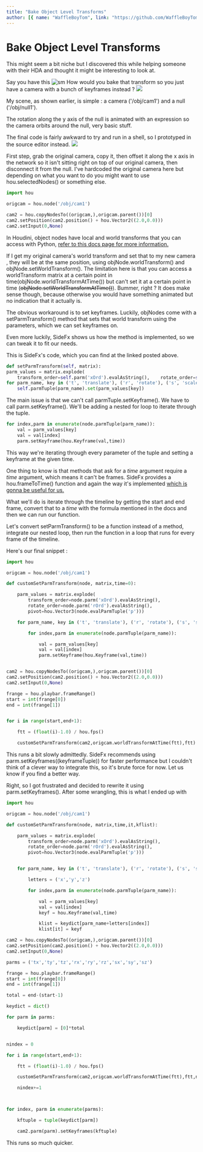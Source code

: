```yaml
---
title: "Bake Object Level Transforms"
author: [{ name: "WaffleBoyTom", link: "https://github.com/WaffleBoyTom" }]
---
```


# Bake Object Level Transforms

This might seem a bit niche but I discovered this while helping someone with their HDA and thought it might be interesting to look at.

Say you have this ![sm](/img/BakeObjLevelTransforms/1.png)
How would you bake that transform so you just have a camera with a bunch of keyframes instead ? ![](/img/BakeObjLevelTransforms/2.png)

My scene, as shown earlier, is simple : a camera ('/obj/cam1') and a null ('/obj/null1').

The rotation along the y axis of the null is animated with an expression so the camera orbits around the null, very basic stuff.

The final code is fairly awkward to try and run in a shell, so I prototyped in the source editor instead. ![](/img/BakeObjLevelTransforms/3.png)

First step, grab the original camera, copy it, then offset it along the x axis in the network so it isn't sitting right on top of our original camera, then disconnect it from the null.
I've hardcoded the original camera here but depending on what you want to do you might want to use hou.selectedNodes() or something else.

```python
import hou

origcam = hou.node('/obj/cam1')

cam2 = hou.copyNodesTo((origcam,),origcam.parent())[0]
cam2.setPosition(cam2.position() + hou.Vector2((2.0,0.0)))
cam2.setInput(0,None)
```

In Houdini, object nodes have local and world transforms that you can access with Python, [refer to this docs page for more information.](https://www.sidefx.com/docs/houdini/hom/hou/ObjNode.html)

If I get my original camera's world transform and set that to my new camera , they will be at the same position, using objNode.worldTransform() and objNode.setWorldTransform().
The limitation here is that you can access a worldTransform matrix at a certain point in time(objNode.worldTransformAtTime()) but can't set it at a certain point in time (~~objNode.setWorldTransformAtTime()~~). Bummer, right ? It does make sense though, because otherwise you would have something animated but no indication that it actually is.

The obvious workaround is to set keyframes.
Luckily, objNodes come with a setParmTransform() method that sets that world transform using the parameters, which we can set keyframes on.

Even more luckily, SideFx shows us how the method is implemented, so we can tweak it to fit our needs.

This is SideFx's code, which you can find at the linked posted above.

```python
def setParmTransform(self, matrix):
parm_values = matrix.explode(
    transform_order=self.parm('xOrd').evalAsString(),    rotate_order=self.parm('rOrd').evalAsString(),    pivot=hou.Vector3(self.evalParmTuple('p')))
for parm_name, key in ('t', 'translate'), ('r', 'rotate'), ('s', 'scale'):
    self.parmTuple(parm_name).set(parm_values[key])
```

The main issue is that we can't call parmTuple.setKeyframe(). We have to call parm.setKeyframe(). We'll be adding a nested for loop to iterate through the tuple.

```python
for index,parm in enumerate(node.parmTuple(parm_name)):
	val = parm_values[key]
	val = val[index]
	parm.setKeyframe(hou.Keyframe(val,time))
```

This way we're iterating through every parameter of the tuple and setting a keyframe at the given time.

One thing to know is that methods that ask for a _time_ argument require a _time_ argument, which means it can't be frames. SideFx provides a hou.frameToTime() function and again the way it's implemented [which is gonna be useful for us.](https://www.sidefx.com/docs/houdini/hom/hou/frameToTime.html)

What we'll do is iterate through the timeline by getting the start and end frame, convert that to a _time_ with the formula mentioned in the docs and then we can run our function.

Let's convert setParmTransform() to be a function instead of a method, integrate our nested loop, then run the function in a loop that runs for every frame of the timeline.

Here's our final snippet :

```python
import hou

origcam = hou.node('/obj/cam1')

def customSetParmTransform(node, matrix,time=0):

    parm_values = matrix.explode(
        transform_order=node.parm('xOrd').evalAsString(),
        rotate_order=node.parm('rOrd').evalAsString(),
        pivot=hou.Vector3(node.evalParmTuple('p')))

    for parm_name, key in ('t', 'translate'), ('r', 'rotate'), ('s', 'scale'):

        for index,parm in enumerate(node.parmTuple(parm_name)):

            val = parm_values[key]
            val = val[index]
            parm.setKeyframe(hou.Keyframe(val,time))


cam2 = hou.copyNodesTo((origcam,),origcam.parent())[0]
cam2.setPosition(cam2.position() + hou.Vector2((2.0,0.0)))
cam2.setInput(0,None)

frange = hou.playbar.frameRange()
start = int(frange[0])
end = int(frange[1])


for i in range(start,end+1):

    ftt = (float(i)-1.0) / hou.fps()

    customSetParmTransform(cam2,origcam.worldTransformAtTime(ftt),ftt)
```

This runs a bit slowly admittedly. SideFx recommends using parm.setKeyframes((keyframeTuple)) for faster performance but I couldn't think of a clever way to integrate this, so it's brute force for now. Let us know if you find a better way.

Right, so I got frustrated and decided to rewrite it using parm.setKeyframes().
After some wrangling, this is what I ended up with

```python
import hou

origcam = hou.node('/obj/cam1')

def customSetParmTransform(node, matrix,time,it,kflist):

    parm_values = matrix.explode(
        transform_order=node.parm('xOrd').evalAsString(),
        rotate_order=node.parm('rOrd').evalAsString(),
        pivot=hou.Vector3(node.evalParmTuple('p')))


    for parm_name, key in ('t', 'translate'), ('r', 'rotate'), ('s', 'scale'):

        letters = ('x','y','z')

        for index,parm in enumerate(node.parmTuple(parm_name)):

            val = parm_values[key]
            val = val[index]
            keyf = hou.Keyframe(val,time)

            klist = keydict[parm_name+letters[index]]
            klist[it] = keyf

cam2 = hou.copyNodesTo((origcam,),origcam.parent())[0]
cam2.setPosition(cam2.position() + hou.Vector2((2.0,0.0)))
cam2.setInput(0,None)

parms = ('tx','ty','tz','rx','ry','rz','sx','sy','sz')

frange = hou.playbar.frameRange()
start = int(frange[0])
end = int(frange[1])

total = end-(start-1)

keydict = dict()

for parm in parms:

    keydict[parm] = [0]*total


nindex = 0

for i in range(start,end+1):

    ftt = (float(i)-1.0) / hou.fps()

    customSetParmTransform(cam2,origcam.worldTransformAtTime(ftt),ftt,nindex,keydict)

    nindex+=1



for index, parm in enumerate(parms):

    kftuple = tuple(keydict[parm])

    cam2.parm(parm).setKeyframes(kftuple)
```

This runs so much quicker.

